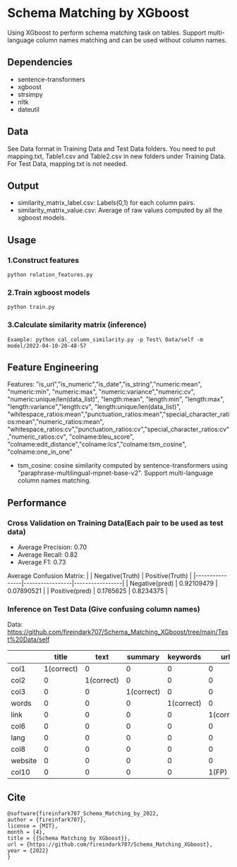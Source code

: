# Schema Matching by XGboost
Using XGboost to perform schema matching task on tables. Support multi-language column names matching and can be used without column names.

## Dependencies

- sentence-transformers
- xgboost
- strsimpy
- nltk
- dateutil

## Data

See Data format in Training Data and Test Data folders. You need to put mapping.txt, Table1.csv and Table2.csv in new folders under Training Data. For Test Data, mapping.txt is not needed.

## Output

- similarity_matrix_label.csv: Labels(0,1) for each column pairs.
- similarity_matrix_value.csv: Average of raw values computed by all the xgboost models.

## Usage

### 1.Construct features
```
python relation_features.py
```
### 2.Train xgboost models
```
python train.py
```
### 3.Calculate similarity matrix (inference)
```
Example: python cal_column_similarity.py -p Test\ Data/self -m model/2022-04-10-20-48-57
```
## Feature Engineering

Features: "is_url","is_numeric","is_date","is_string","numeric:mean", "numeric:min", "numeric:max", "numeric:variance","numeric:cv", "numeric:unique/len(data_list)", "length:mean", "length:min", "length:max", "length:variance","length:cv", "length:unique/len(data_list)", "whitespace_ratios:mean","punctuation_ratios:mean","special_character_ratios:mean","numeric_ratios:mean", "whitespace_ratios:cv","punctuation_ratios:cv","special_character_ratios:cv","numeric_ratios:cv", "colname:bleu_score", "colname:edit_distance","colname:lcs","colname:tsm_cosine", "colname:one_in_one"

- tsm_cosine: cosine similarity computed by sentence-transformers using "paraphrase-multilingual-mpnet-base-v2". Support multi-language column names matching.

## Performance

### Cross Validation on Training Data(Each pair to be used as test data)

- Average Precision: 0.70
- Average Recall: 0.82
- Average F1: 0.73

Average Confusion Matrix:
|                | Negative(Truth) | Positive(Truth) |
|----------------|-----------------|-----------------|
| Negative(pred) | 0.92109479      | 0.07890521      |
| Positive(pred) | 0.1765625       | 0.8234375       |

### Inference on Test Data (Give confusing column names)

Data: https://github.com/fireindark707/Schema_Matching_XGboost/tree/main/Test%20Data/self

|         | title      | text       | summary    | keywords   | url        | country    | language   | domain     | name  | timestamp  |
|---------|------------|------------|------------|------------|------------|------------|------------|------------|-------|------------|
| col1    | 1(correct) | 0          | 0          | 0          | 0          | 0          | 0          | 0          | 0     | 0          |
| col2    | 0          | 1(correct) | 0          | 0          | 0          | 0          | 0          | 0          | 0     | 0          |
| col3    | 0          | 0          | 1(correct) | 0          | 0          | 0          | 0          | 0          | 0     | 0          |
| words   | 0          | 0          | 0          | 1(correct) | 0          | 0          | 0          | 0          | 0     | 0          |
| link    | 0          | 0          | 0          | 0          | 1(correct) | 0          | 0          | 0          | 0     | 0          |
| col6    | 0          | 0          | 0          | 0          | 0          | 1(correct) | 0          | 0          | 0     | 0          |
| lang    | 0          | 0          | 0          | 0          | 0          | 0          | 1(correct) | 0          | 0     | 0          |
| col8    | 0          | 0          | 0          | 0          | 0          | 0          | 0          | 1(correct) | 0     | 0          |
| website | 0          | 0          | 0          | 0          | 0          | 1(FP)      | 0          | 0          | 0(FN) | 0          |
| col10   | 0          | 0          | 0          | 0          | 1(FP)      | 0          | 0          | 0          | 0     | 1(correct) |

## Cite
```
@software{fireinfark707_Schema_Matching_by_2022,  
author = {fireinfark707},  
license = {MIT},  
month = {4},  
title = {{Schema Matching by XGboost}},  
url = {https://github.com/fireindark707/Schema_Matching_XGboost},  
year = {2022}  
}
```
